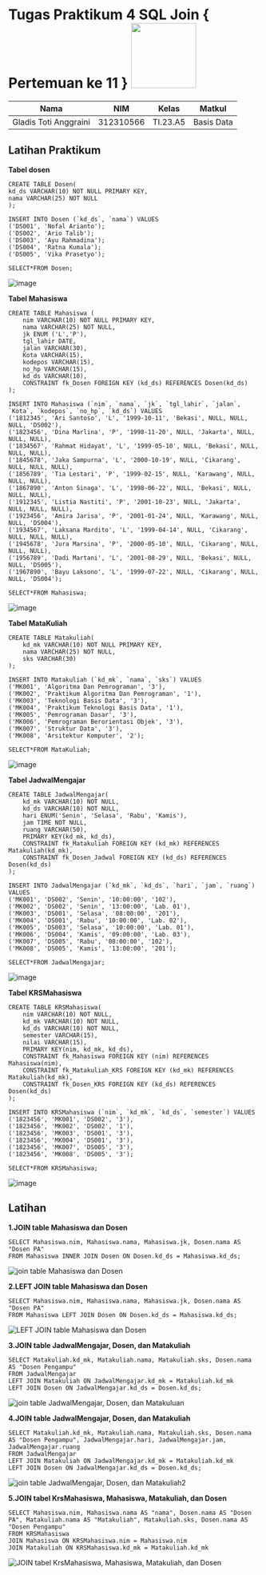 # Tugas Praktikum 4 SQL Join { Pertemuan ke 11 } <img src=https://logos-download.com/wp-content/uploads/2016/05/MySQL_logo_logotype.png width="130px" >

|**Nama**|**NIM**|**Kelas**|**Matkul**|
|----|---|-----|------|
|Gladis Toti Anggraini |312310566|TI.23.A5|Basis Data|

## Latihan Praktikum
**Tabel dosen**

```
CREATE TABLE Dosen(
kd_ds VARCHAR(10) NOT NULL PRIMARY KEY,
nama VARCHAR(25) NOT NULL
);

INSERT INTO Dosen (`kd_ds`, `nama`) VALUES
('DS001', 'Nofal Arianto');
('DS002', 'Ario Talib');
('DS003', 'Ayu Rahmadina');
('DS004', 'Ratna Kumala');
('DS005', 'Vika Prasetyo');

SELECT*FROM Dosen;
```

![image](ss/dosen.png)

**Tabel Mahasiswa**

```
CREATE TABLE Mahasiswa (
    nim VARCHAR(10) NOT NULL PRIMARY KEY,
    nama VARCHAR(25) NOT NULL,
    jk ENUM ('L','P'),
    tgl_lahir DATE,
    jalan VARCHAR(30),
    Kota VARCHAR(15),
    kodepos VARCHAR(15),
    no_hp VARCHAR(15),
    kd_ds VARCHAR(10),
    CONSTRAINT fk_Dosen FOREIGN KEY (kd_ds) REFERENCES Dosen(kd_ds)
);

INSERT INTO Mahasiswa (`nim`, `nama`, `jk`, `tgl_lahir`, `jalan`, `Kota`, `kodepos`, `no_hp`, `kd_ds`) VALUES
('1812345', 'Ari Santoso', 'L', '1999-10-11', 'Bekasi', NULL, NULL, NULL, 'DS002'),
('1823456', 'Dina Marlina', 'P', '1998-11-20', NULL, 'Jakarta', NULL, NULL, NULL),
('1834567', 'Rahmat Hidayat', 'L', '1999-05-10', NULL, 'Bekasi', NULL, NULL, NULL),
('1845678', 'Jaka Sampurna', 'L', '2000-10-19', NULL, 'Cikarang', NULL, NULL, NULL),
('1856789', 'Tia Lestari', 'P', '1999-02-15', NULL, 'Karawang', NULL, NULL, NULL),
('1867890', 'Anton Sinaga', 'L', '1998-06-22', NULL, 'Bekasi', NULL, NULL, NULL),
('1912345', 'Listia Nastiti', 'P', '2001-10-23', NULL, 'Jakarta', NULL, NULL, NULL),
('1923456', 'Amira Jarisa', 'P', '2001-01-24', NULL, 'Karawang', NULL, NULL, 'DS004'),
('1934567', 'Laksana Mardito', 'L', '1999-04-14', NULL, 'Cikarang', NULL, NULL, NULL),
('1945678', 'Jura Marsina', 'P', '2000-05-10', NULL, 'Cikarang', NULL, NULL, NULL),
('1956789', 'Dadi Martani', 'L', '2001-08-29', NULL, 'Bekasi', NULL, NULL, 'DS005'),
('1967890', 'Bayu Laksono', 'L', '1999-07-22', NULL, 'Cikarang', NULL, NULL, 'DS004');

SELECT*FROM Mahasiswa;
```

![image](ss/mahasiswa.png)

**Tabel MataKuliah**

```
CREATE TABLE Matakuliah(
    kd_mk VARCHAR(10) NOT NULL PRIMARY KEY,
    nama VARCHAR(25) NOT NULL,
    sks VARCHAR(30)
);

INSERT INTO Matakuliah (`kd_mk`, `nama`, `sks`) VALUES
('MK001', 'Algoritma Dan Pemrograman', '3'),
('MK002', 'Praktikum Algoritma Dan Pemrograman', '1'),
('MK003', 'Teknologi Basis Data', '3'),
('MK004', 'Praktikum Teknologi Basis Data', '1'),
('MK005', 'Pemrograman Dasar', '3'),
('MK006', 'Pemrograman Berorientasi Objek', '3'),
('MK007', 'Struktur Data', '3'),
('MK008', 'Arsitektur Komputer', '2');

SELECT*FROM MataKuliah;
```


![image](ss/matakuliah.png)

**Tabel JadwalMengajar**

```
CREATE TABLE JadwalMengajar(
    kd_mk VARCHAR(10) NOT NULL,
    kd_ds VARCHAR(10) NOT NULL,
    hari ENUM('Senin', 'Selasa', 'Rabu', 'Kamis'),
    jam TIME NOT NULL,
    ruang VARCHAR(50),
    PRIMARY KEY(kd_mk, kd_ds),
    CONSTRAINT fk_Matakuliah FOREIGN KEY (kd_mk) REFERENCES Matakuliah(kd_mk),
    CONSTRAINT fk_Dosen_Jadwal FOREIGN KEY (kd_ds) REFERENCES Dosen(kd_ds)
);

INSERT INTO JadwalMengajar (`kd_mk`, `kd_ds`, `hari`, `jam`, `ruang`) VALUES
('MK001', 'DS002', 'Senin', '10:00:00', '102'),
('MK002', 'DS002', 'Senin', '13:00:00', 'Lab. 01'),
('MK003', 'DS001', 'Selasa', '08:00:00', '201'),
('MK004', 'DS001', 'Rabu', '10:00:00', 'Lab. 02'),
('MK005', 'DS003', 'Selasa', '10:00:00', 'Lab. 01'),
('MK006', 'DS004', 'Kamis', '09:00:00', 'Lab. 03'),
('MK007', 'DS005', 'Rabu', '08:00:00', '102'),
('MK008', 'DS005', 'Kamis', '13:00:00', '201');

SELECT*FROM JadwalMengajar;
```

![image](ss/jadwalmengajar.png)

**Tabel KRSMahasiswa**

```
CREATE TABLE KRSMahasiswa(
    nim VARCHAR(10) NOT NULL,
    kd_mk VARCHAR(10) NOT NULL,
    kd_ds VARCHAR(10) NOT NULL,
    semester VARCHAR(15),
    nilai VARCHAR(15),
    PRIMARY KEY(nim, kd_mk, kd_ds),
    CONSTRAINT fk_Mahasiswa FOREIGN KEY (nim) REFERENCES Mahasiswa(nim),
    CONSTRAINT fk_Matakuliah_KRS FOREIGN KEY (kd_mk) REFERENCES Matakuliah(kd_mk),
    CONSTRAINT fk_Dosen_KRS FOREIGN KEY (kd_ds) REFERENCES Dosen(kd_ds)
);

INSERT INTO KRSMahasiswa (`nim`, `kd_mk`, `kd_ds`, `semester`) VALUES
('1823456', 'MK001', 'DS002', '3'),
('1823456', 'MK002', 'DS002', '1'),
('1823456', 'MK003', 'DS001', '3'),
('1823456', 'MK004', 'DS001', '3'),
('1823456', 'MK007', 'DS005', '3'),
('1823456', 'MK008', 'DS005', '3');

SELECT*FROM KRSMahasiswa;
```

![image](ss/krsmahasiswa.png)



## Latihan

**1.JOIN table Mahasiswa dan Dosen**

```
SELECT Mahasiswa.nim, Mahasiswa.nama, Mahasiswa.jk, Dosen.nama AS "Dosen PA"
FROM Mahasiswa INNER JOIN Dosen ON Dosen.kd_ds = Mahasiswa.kd_ds;
```

![join table Mahasiswa dan Dosen](https://github.com/Gladis32/TugasPraktikum5/assets/148181064/27b3fa6b-c620-4cc3-a5be-b77a144957ad)


**2.LEFT JOIN table Mahasiswa dan Dosen**

```
SELECT Mahasiswa.nim, Mahasiswa.nama, Mahasiswa.jk, Dosen.nama AS "Dosen PA"
FROM Mahasiswa LEFT JOIN Dosen ON Dosen.kd_ds = Mahasiswa.kd_ds;
```

![LEFT JOIN table Mahasiswa dan Dosen](https://github.com/Gladis32/TugasPraktikum5/assets/148181064/eca188e9-6792-44ea-8ae4-cda623eb3188)


**3.JOIN table JadwalMengajar, Dosen, dan Matakuliah**

```
SELECT Matakuliah.kd_mk, Matakuliah.nama, Matakuliah.sks, Dosen.nama AS "Dosen Pengampu"
FROM JadwalMengajar
LEFT JOIN Matakuliah ON JadwalMengajar.kd_mk = Matakuliah.kd_mk
LEFT JOIN Dosen ON JadwalMengajar.kd_ds = Dosen.kd_ds;
```

![join table JadwalMengajar, Dosen, dan Matakuluan](https://github.com/Gladis32/TugasPraktikum5/assets/148181064/d71b589f-fa47-4a09-8f68-53c2f60977f8)


**4.JOIN table JadwalMengajar, Dosen, dan Matakuliah**

```
SELECT Matakuliah.kd_mk, Matakuliah.nama, Matakuliah.sks, Dosen.nama AS "Dosen Pengampu", JadwalMengajar.hari, JadwalMengajar.jam, JadwalMengajar.ruang
FROM JadwalMengajar
LEFT JOIN Matakuliah ON JadwalMengajar.kd_mk = Matakuliah.kd_mk
LEFT JOIN Dosen ON JadwalMengajar.kd_ds = Dosen.kd_ds;
```

![join table JadwalMengajar, Dosen, dan Matakuliah2](https://github.com/Gladis32/TugasPraktikum5/assets/148181064/cfc997a2-8384-4d9f-b2d9-f91679c06c21)


**5.JOIN tabel KrsMahasiswa, Mahasiswa, Matakuliah, dan Dosen**

```
SELECT Mahasiswa.nim, Mahasiswa.nama AS "nama", Dosen.nama AS "Dosen PA", Matakuliah.nama AS "Matakuliah", Matakuliah.sks, Dosen.nama AS "Dosen Pengampu"
FROM KRSMahasiswa
JOIN Mahasiswa ON KRSMahasiswa.nim = Mahasiswa.nim
JOIN Matakuliah ON KRSMahasiswa.kd_mk = Matakuliah.kd_mk
```

![JOIN tabel KrsMahasiswa, Mahasiswa, Matakuliah, dan Dosen](https://github.com/Gladis32/TugasPraktikum5/assets/148181064/f08429d3-da5b-42ad-96a3-cda8dbf6f337)



